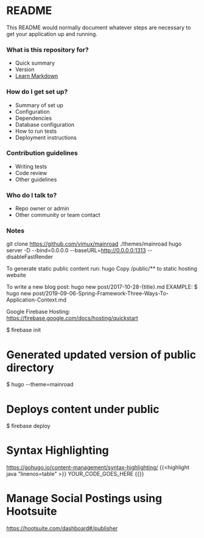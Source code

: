 # README #

This README would normally document whatever steps are necessary to get your application up and running.

### What is this repository for? ###

* Quick summary
* Version
* [Learn Markdown](https://bitbucket.org/tutorials/markdowndemo)

### How do I get set up? ###

* Summary of set up
* Configuration
* Dependencies
* Database configuration
* How to run tests
* Deployment instructions

### Contribution guidelines ###

* Writing tests
* Code review
* Other guidelines

### Who do I talk to? ###

* Repo owner or admin
* Other community or team contact

### Notes ###

git clone https://github.com/vimux/mainroad ./themes/mainroad
hugo server -D --bind=0.0.0.0 --baseURL=http://0.0.0.0:1313 --disableFastRender

To generate static public content run:
hugo
Copy /public/** to static hosting website

To write a new blog post:
hugo new post/2017-10-28-{title}.md
EXAMPLE:
$ hugo new post/2019-09-06-Spring-Framework-Three-Ways-To-Application-Context.md

Google Firebase Hosting:
https://firebase.google.com/docs/hosting/quickstart

$ firebase init

# Generated updated version of public directory
$ hugo --theme=mainroad
# Deploys content under public
$ firebase deploy

# Syntax Highlighting
https://gohugo.io/content-management/syntax-highlighting/
{{<highlight java "linenos=table" >}}
YOUR_CODE_GOES_HERE
{{</highlight >}}

# Manage Social Postings using Hootsuite
https://hootsuite.com/dashboard#/publisher

